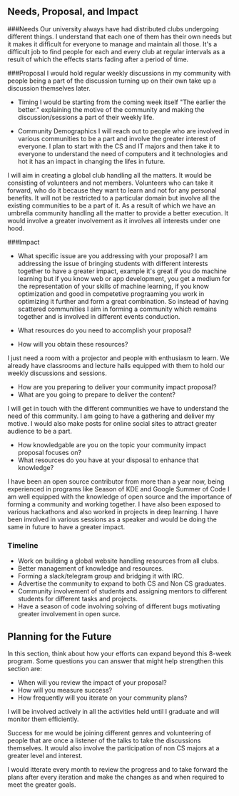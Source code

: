 ## Needs, Proposal, and Impact
###Needs
Our university always have had distributed clubs undergoing different things. I understand that
each one of them has their own needs but it makes it difficult for everyone to manage and maintain all those.
It's a difficult job to find people for each and every club at regular intervals as a result of which the effects
starts fading after a period of time.

###Proposal
I would hold regular weekly discussions in my community with people being a part of the discussion turning up on their own take up a discussion themselves later.

- Timing
I would be starting from the coming week itself "The earlier the better." explaining the motive of the community and making the discussion/sessions a part of their weekly life.

- Community Demographics
I will reach out to people who are involved in various communities to be a part and involve the greater interest of everyone. I plan to start with the CS and IT majors and then
take it to everyone to understand the need of computers and it technologies and hot it has an impact in changing the lifes in future.

I will aim in creating a global club handling all the matters. It would be consisting of volunteers and not members.
Volunteers who can take it forward, who do it because they want to learn and not for any personal benefits. It will not
be restricted to a particular domain but involve all the existing communities to be a part of it. As a result of which
we have an umbrella community handling all the matter to provide a better execution. It would involve a greater involvement as it involves all interests under one hood.

###Impact
- What specific issue are you addressing with your proposal?
I am addressing the issue of bringing students with different interests together to have a greater impact, example it's great if you do machine learning but if
you know web or app development, you get a medium for the representation of your skills of machine learning, if you know optimization and good in competetive prograaming
you work in optimizing it further and form a great combination. So instead of having scattered communities I aim in forming a community which remains together and is
involved in different events conduction.

- What resources do you need to accomplish your proposal?
- How will you obtain these resources?

I just need a room with a projector and people with enthusiasm to learn.
We already have classrooms and lecture halls equipped with them to hold our weekly discussions and sessions.

- How are you preparing to deliver your community impact proposal?
- What are you going to prepare to deliver the content?

I will get in touch with the different communities we have to understand the need of this community. I am going to have a gathering and deliver my motive. I would also
make posts for online social sites to attract greater audience to be a part.

- How knowledgable are you on the topic your community impact proposal focuses on?
- What resources do you have at your disposal to enhance that knowledge?

I have been an open source contributor from more than a year now, being experienced in programs like Season of KDE and Google Summer of Code I am well equipped with the
knowledge of open source and the importance of forming a community and working together. I have also been exposed to various hackathons and also worked in projects in
deep learning. I have been involved in various sessions as a speaker and would be doing the same in future to have a greater impact.

### Timeline
- Work on building a global website handling resources from all clubs.
- Better management of knowledge and resources.
- Forming a slack/telegram group and bridging it with IRC.
- Advertise the community to expand to both CS and Non CS graduates.
- Community involvement of students and assigning mentors to different students for different tasks and projects.
- Have a season of code involving solving of different bugs motivating greater involvement in open surce.

## Planning for the Future

In this section, think about how your efforts can expand beyond this 8-week program. Some questions you can answer that might help strengthen this section are:

- When will you review the impact of your proposal?
- How will you measure success?
- How frequently will you iterate on your community plans?

I will be involved actively in all the activities held until I graduate and will monitor them efficiently.

Success for me would be joining different genres and volunteering of people that are once a listener of the talks
to take the discussions themselves. It would also involve the participation of non CS majors at a greater level and
interest.

I would itterate every month to review the progress and to take forward the plans after every iteration and make the changes as and when required
to meet the greater goals.
